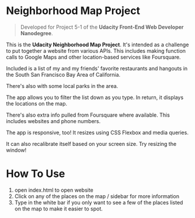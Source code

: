 # Neighborhood Map Project 

> Developed for Project 5-1 of the **Udacity Front-End Web Developer Nanodegree**. 

This is the **Udacity Neighborhood Map Project**. It's intended as a challenge to put together a website from various APIs. This includes making function calls to Google Maps and other location-based services like Foursquare. 

Included is a list of my and my friends' favorite restaurants and hangouts in the South San Francisco Bay Area of California.  

There's also with some local parks in the area.  

The app allows you to filter the list down as you type. In return, it displays the locations on the map. 

There's also extra info pulled from Foursquare where available. This includes websites and phone numbers. 

The app is responsive, too! It resizes using CSS Flexbox and media queries. 

It can also recalibrate itself based on your screen size. Try resizing the window!  

# How To Use

1. open index.html to open website
2. Click on any of the places on the map / sidebar for more information
3. Type in the white bar if you only want to see a few of the places listed on the map to make it easier to spot.
